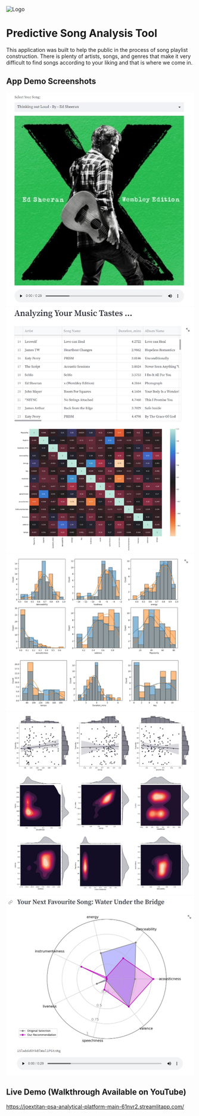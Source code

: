 
![Logo](https://cdn.wallpapersafari.com/57/89/CJYAEO.jpg)


# Predictive Song Analysis Tool

This application was built to help the public in the process of song playlist construction. 
There is plenty of artists, songs, and genres that make it very difficult to find songs according to your liking and that is where we come in.  


## App Demo Screenshots
<img src="img/PSA0.JPG">
<img src="img/PSA1.JPG">
<img src="img/PSA1.1.JPG">
<img src="img/PSA1.2.JPG">
<img src="img/PSA2.JPG">


## Live Demo (Walkthrough Available on YouTube)

https://joextitan-psa-analytical-platform-main-61nvr2.streamlitapp.com/


